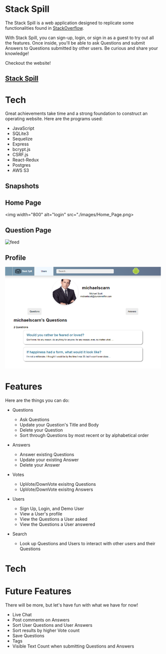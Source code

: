 <!-- - Votes
   - Create an UpVote/DownVote on exisitng Questions
   - Edit your UpVote/DownVote on exisitng Questions
   - Delete your UpVote/DownVote on exisitng Questions
   - Create an UpVote/DownVote on exisitng Answers
   - Edit your UpVote/DownVote on exisitng Answers
   - Delete your UpVote/DownVote on exisitng Answers -->

# Stack Spill

The Stack Spill is a web application designed to replicate some functionalities found in [StackOverflow](https://stackoverflow.com/).

With Stack Spill, you can sign-up, login, or sign in as a guest to try out all the features. Once inside, you'll be able to ask Questions and submit Answers to Questions submitted by other users. Be curious and share your knowledge!

Checkout the website!

## [Stack Spill](https://stack-spill.herokuapp.com/)


# Tech

Great achievements take time and a strong foundation to construct an operating website. Here are the programs used:

- JavaScript
- SQLite3
- Sequelize
- Express
- bcrypt.js
- CSRF.js
- React-Redux
- Postgres
- AWS S3

## **Snapshots**
## Home Page
<img width="800" alt="login" src="./images/Home_Page.png>

## Question Page
<img width="800" alt="feed" src="./images/Question_Page.png">

## Profile
<img width="800" alt="profile" src="./images/User_Profile.png">

# Features

Here are the things you can do:

- Questions
   - Ask Questions
   - Update your Question's Title and Body
   - Delete your Question
   - Sort through Questions by most recent or by alphabetical order

- Answers
   - Answer existing Questions
   - Update your existing Answer
   - Delete your Answer

- Votes
   - UpVote/DownVote exisitng Questions
   - UpVote/DownVote exisitng Answers

- Users
   - Sign Up, Login, and Demo User
   - View a User's profile
   - View the Questions a User asked
   - View the Questions a User answered

- Search
   - Look up Questions and Users to interact with other users and their Questions


# Tech


# Future Features

There will be more, but let's have fun with what we have for now!
- Live Chat
- Post comments on Answers
- Sort User Questions and User Answers
- Sort results by higher Vote count
- Save Questions
- Tags
- Visible Text Count when submitting Questions and Answers
